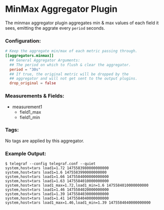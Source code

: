 # MinMax Aggregator Plugin

The minmax aggregator plugin aggregates min & max values of each field it sees,
emitting the aggrate every `period` seconds.

### Configuration:

```toml
# Keep the aggregate min/max of each metric passing through.
[[aggregators.minmax]]
  ## General Aggregator Arguments:
  ## The period on which to flush & clear the aggregator.
  period = "30s"
  ## If true, the original metric will be dropped by the
  ## aggregator and will not get sent to the output plugins.
  drop_original = false
```

### Measurements & Fields:

- measurement1
    - field1_max
    - field1_min

### Tags:

No tags are applied by this aggregator.

### Example Output:

```
$ telegraf --config telegraf.conf --quiet
system,host=tars load1=1.72 1475583980000000000
system,host=tars load1=1.6 1475583990000000000
system,host=tars load1=1.66 1475584000000000000
system,host=tars load1=1.63 1475584010000000000
system,host=tars load1_max=1.72,load1_min=1.6 1475584010000000000
system,host=tars load1=1.46 1475584020000000000
system,host=tars load1=1.39 1475584030000000000
system,host=tars load1=1.41 1475584040000000000
system,host=tars load1_max=1.46,load1_min=1.39 1475584040000000000
```
